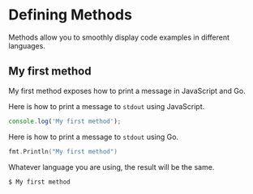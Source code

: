# Defining Methods

Methods allow you to smoothly display code examples in different languages.

## My first method

My first method exposes how to print a message in JavaScript and Go.

Here is how to print a message to `stdout` using JavaScript.

```js
console.log('My first method');
```

Here is how to print a message to `stdout` using Go.

```go
fmt.Println("My first method")
```

Whatever language you are using, the result will be the same.

```bash
$ My first method
```

